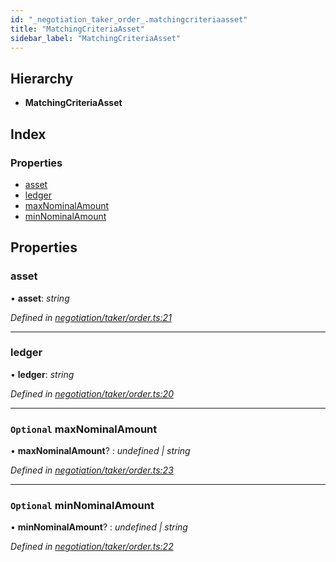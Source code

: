 ```yaml
---
id: "_negotiation_taker_order_.matchingcriteriaasset"
title: "MatchingCriteriaAsset"
sidebar_label: "MatchingCriteriaAsset"
---
```


## Hierarchy

* **MatchingCriteriaAsset**

## Index

### Properties

* [asset](_negotiation_taker_order_.matchingcriteriaasset.md#asset)
* [ledger](_negotiation_taker_order_.matchingcriteriaasset.md#ledger)
* [maxNominalAmount](_negotiation_taker_order_.matchingcriteriaasset.md#optional-maxnominalamount)
* [minNominalAmount](_negotiation_taker_order_.matchingcriteriaasset.md#optional-minnominalamount)

## Properties

###  asset

• **asset**: *string*

*Defined in [negotiation/taker/order.ts:21](https://github.com/comit-network/comit-js-sdk/blob/d75521e/src/negotiation/taker/order.ts#L21)*

___

###  ledger

• **ledger**: *string*

*Defined in [negotiation/taker/order.ts:20](https://github.com/comit-network/comit-js-sdk/blob/d75521e/src/negotiation/taker/order.ts#L20)*

___

### `Optional` maxNominalAmount

• **maxNominalAmount**? : *undefined | string*

*Defined in [negotiation/taker/order.ts:23](https://github.com/comit-network/comit-js-sdk/blob/d75521e/src/negotiation/taker/order.ts#L23)*

___

### `Optional` minNominalAmount

• **minNominalAmount**? : *undefined | string*

*Defined in [negotiation/taker/order.ts:22](https://github.com/comit-network/comit-js-sdk/blob/d75521e/src/negotiation/taker/order.ts#L22)*
